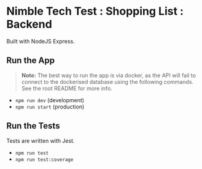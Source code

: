 # Nimble Tech Test : Shopping List : Backend

Built with NodeJS Express.

## Run the App

> **Note:** The best way to run the app is via docker, as the API will fail to connect to the dockerised database using the following commands. See the root README for more info. 
 
- `npm run dev` (development)
- `npm run start` (production)

## Run the Tests

Tests are written with Jest.

- `npm run test`
- `npm run test:coverage`
